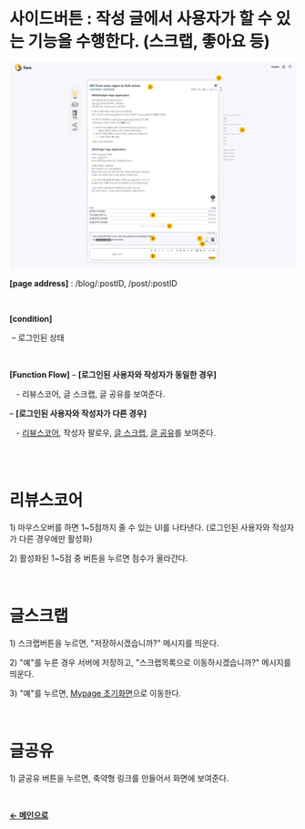 # 사이드버튼 : 작성 글에서 사용자가 할 수 있는 기능을 수행한다. (스크랩, 좋아요 등)

![tempImage](/docs/image/BlogDetail.png)

**[page address]** : /blog/:postID, /post/:postID

<br/>

**[condition]**

&nbsp;&ndash; 로그인된 상태

<br/>

**[Function Flow]**
&ndash; **[로그인된 사용자와 작성자가 동일한 경우]**

&nbsp;&nbsp;&nbsp;- 리뷰스코어, 글 스크랩, 글 공유를 보여준다.

&ndash; **[로그인된 사용자와 작성자가 다른 경우]**

&nbsp;&nbsp;&nbsp;- [리뷰스코어](#리뷰스코어), 작성자 팔로우, [글 스크랩](#글스크랩), [글 공유](#글공유)를 보여준다.

<br/>

<br/>

# 리뷰스코어

1\) 마우스오버를 하면 1~5점까지 줄 수 있는 UI를 나타낸다. (로그인된 사용자와 작성자가 다른 경우에만 활성화)

2\) 활성화된 1~5점 중 버튼을 누르면 점수가 올라간다.

<br/>

# 글스크랩

1\) 스크랩버튼을 누르면, "저장하시겠습니까?" 메시지를 띄운다.

2\) "예"를 누른 경우 서버에 저장하고, "스크랩목록으로 이동하시겠습니까?" 메시지를 띄운다.

3\) "예"를 누르면, [Mypage 초기화면](/docs/Mypage.md)으로 이동한다.

<br/>

# 글공유

1\) 글공유 버튼을 누르면, 축약형 링크를 만들어서 화면에 보여준다.


<br/>

[**← 메인으로**](/readme.md)
